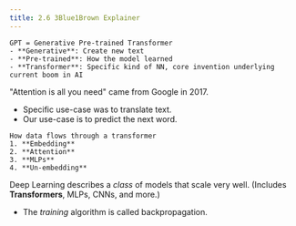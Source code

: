 ```yaml
---
title: 2.6 3Blue1Brown Explainer
---
```


```ad-sam
GPT = Generative Pre-trained Transformer
- **Generative**: Create new text
- **Pre-trained**: How the model learned
- **Transformer**: Specific kind of NN, core invention underlying current boom in AI
```


"Attention is all you need" came from Google in 2017. 
- Specific use-case was to translate text.
- Our use-case is to predict the next word.


```ad-sam
How data flows through a transformer
1. **Embedding**
2. **Attention**
3. **MLPs**
4. **Un-embedding**
```



Deep Learning describes a *class* of models that scale very well. (Includes **Transformers**, MLPs, CNNs, and more.)
- The *training* algorithm is called backpropagation.















